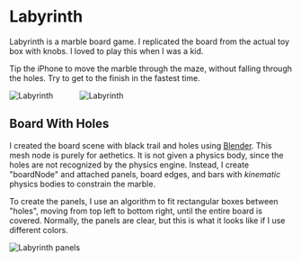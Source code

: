 # Labyrinth

Labyrinth is a marble board game.  I replicated the board from the actual toy box with knobs.
I loved to play this when I was a kid.

Tip the iPhone to move the marble through the maze, without falling through the holes.  Try to
get to the finish in the fastest time.

![Labyrinth](https://github.com/InvaderZim62/Labyrinth/assets/34785252/77b711b0-527d-43ca-829d-192b13a079af)
&nbsp;&nbsp;&nbsp;&nbsp;&nbsp;&nbsp;&nbsp;&nbsp;&nbsp;&nbsp;
![Labyrinth](https://github.com/InvaderZim62/Labyrinth/assets/34785252/c5aff1b2-7bd9-4605-a28b-e19a9a8edbb9)

## Board With Holes

I created the board scene with black trail and holes using [Blender](https://www.blender.org/).
This mesh node is purely for aethetics.  It is not given a physics body, since the holes are not
recognized by the physics engine.  Instead, I create "boardNode" and attached panels, board edges,
and bars with *kinematic* physics bodies to constrain the marble.

To create the panels, I use an algorithm to fit rectangular boxes between "holes", moving from top
left to bottom right, until the entire board is covered.  Normally, the panels are clear, but this
is what it looks like if I use different colors.

![Labyrinth panels](https://github.com/InvaderZim62/Labyrinth/assets/34785252/45594f2a-e958-41ba-94e2-0a8fc0667020)
